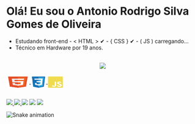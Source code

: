# Olá! Eu sou o Antonio Rodrigo Silva Gomes de Oliveira

- Estudando front-end  -  < HTML > ✔ - { CSS } ✔ - ( JS ) carregando...
- Técnico em Hardware por 19 anos.
<br>
  <div align="center">
  <a href="https://github.com/arsgoliveira">
  <img height="180em" src="https://github-readme-stats.vercel.app/api?username=arsgoliveira&show_icons=true&theme=dark&include_all_commits=true&count_private=true"/>
    </div>
    <div style="display: inline_block"> <br>
  <img align="center" alt="arsgoliveira-HTML" height="30" width="60" src="https://raw.githubusercontent.com/devicons/devicon/master/icons/html5/html5-original.svg">
  <img align="center" alt="arsgoliveira-CSS" height="30" width="40" src="https://raw.githubusercontent.com/devicons/devicon/master/icons/css3/css3-original.svg">
  <img align="center" alt="arsgoliveira-Js" height="30" width="40" src="https://raw.githubusercontent.com/devicons/devicon/master/icons/javascript/javascript-plain.svg">
</div>
  
  
  ##
  
  <div> 
    <a href="https://www.instagram.com/arsgoliveira/" target="_blank"><img src="https://img.shields.io/badge/Instagram-E4405F?style=for-the-badge&logo=instagram&logoColor=white"_blank">
 <a href="https://app.slack.com/client/T0241FHP31T/C024H6HNV2M" target="_blank"><img src="https://img.shields.io/badge/Slack-4A154B?style=for-the-badge&logo=slack&logoColor=white" target="_blank">
 <a href="https://discord.gg/#8265" target="_blank"><img src="https://img.shields.io/badge/Discord-7289DA?style=for-the-badge&logo=discord&logoColor=white" target="_blank"></a> 
  <a href = "mailto:argoliveira80@gmail.com"><img src="https://img.shields.io/badge/-Gmail-%23333?style=for-the-badge&logo=gmail&logoColor=white" target="_blank"></a>
  <a href="https://www.linkedin.com/in/antonio-rodrigo-gomes-de-oliveira-bb738134/" target="_blank"><img src="https://img.shields.io/badge/-LinkedIn-%230077B5?style=for-the-badge&logo=linkedin&logoColor=white" target="_blank"></a> 
 
  ![Snake animation](https://github.com/arsgoliveira/README.md/blob/output/github-contribution-grid-snake.svg)
 
</div>
